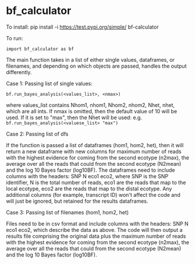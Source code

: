 # bf_calculator

To install: pip install -i https://test.pypi.org/simple/ bf-calculator

To run: 

`import bf_calculator as bf`

The main function takes in a list of either single values, dataframes, or filenames, and depending on which objects are passed, handles the output differently.

Case 1: Passing list of single values:

`bf.run_bayes_analysis(<values_list>, <nmax>)`

where values_list contains Nhom1, nhom1, Nhom2, nhom2, Nhet, nhet, which are all ints. If nmax is omitted, then the default value of 10 will be used. If it is set to "max", then the Nhet will be used: e.g. `bf.run_bayes_analysis(<valuese_list> "max")`

Case 2: Passing list of dfs

If the function is passed a list of dataframes (hom1, hom2, het), then it will return a new dataframe with new columns for maximum number of reads with the highest evidence for coming from the second ecotype (n2max), the average over all the reads that could from the second ecotype (N2mean) and the log 10 Bayes factor (log10BF). The dataframes need to include columns with the headers: SNP N eco1 eco2, where SNP is the SNP identifier, N is the total number of reads, eco1 are the reads that map to the local ecotype, eco2 are the reads that map to the distal ecotype. Any additional columns (for example, transcript ID) won't affect the code and will just be ignored, but retained for the results dataframes.

Case 3: Passing list of filenames (hom1, hom2, het)
  
Files need to be in csv format and include columns with the headers: SNP N eco1 eco2, which describe the data as above. The code will then output a results file comprising the original data plus the maximum number of reads with the highest evidence for coming from the second ecotype (n2max), the average over all the reads that could from the second ecotype (N2mean) and the log 10 Bayes factor (log10BF).

